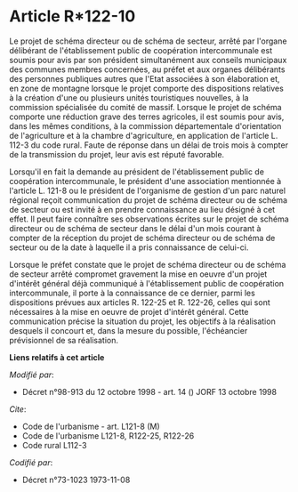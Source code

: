 # Article R*122-10

Le projet de schéma directeur ou de schéma de secteur, arrêté par l'organe délibérant de l'établissement public de
coopération intercommunale est soumis pour avis par son président simultanément aux conseils municipaux des communes membres
concernées, au préfet et aux organes délibérants des personnes publiques autres que l'Etat associées à son élaboration et, en
zone de montagne lorsque le projet comporte des dispositions relatives à la création d'une ou plusieurs unités touristiques
nouvelles, à la commission spécialisée du comité de massif. Lorsque le projet de schéma comporte une réduction grave des
terres agricoles, il est soumis pour avis, dans les mêmes conditions, à la commission départementale d'orientation de
l'agriculture et à la chambre d'agriculture, en application de l'article L. 112-3 du code rural. Faute de réponse dans un
délai de trois mois à compter de la transmission du projet, leur avis est réputé favorable.

Lorsqu'il en fait la demande au président de l'établissement public de coopération intercommunale, le président d'une
association mentionnée à l'article L. 121-8 ou le président de l'organisme de gestion d'un parc naturel régional reçoit
communication du projet de schéma directeur ou de schéma de secteur ou est invité à en prendre connaissance au lieu désigné à
cet effet. Il peut faire connaître ses observations écrites sur le projet de schéma directeur ou de schéma de secteur dans le
délai d'un mois courant à compter de la réception du projet de schéma directeur ou de schéma de secteur ou de la date à
laquelle il a pris connaissance de celui-ci.

Lorsque le préfet constate que le projet de schéma directeur ou de schéma de secteur arrêté compromet gravement la mise en
oeuvre d'un projet d'intérêt général déjà communiqué à l'établissement public de coopération intercommunale, il porte à la
connaissance de ce dernier, parmi les dispositions prévues aux articles R. 122-25 et R. 122-26, celles qui sont nécessaires à
la mise en oeuvre de projet d'intérêt général. Cette communication précise la situation du projet, les objectifs à la
réalisation desquels il concourt et, dans la mesure du possible, l'échéancier prévisionnel de sa réalisation.

**Liens relatifs à cet article**

_Modifié par_:

  - Décret n°98-913 du 12 octobre 1998 - art. 14 () JORF 13 octobre 1998

_Cite_:

  - Code de l'urbanisme - art. L121-8 (M)
  - Code de l'urbanisme L121-8, R122-25, R122-26
  - Code rural L112-3

_Codifié par_:

  - Décret n°73-1023 1973-11-08
